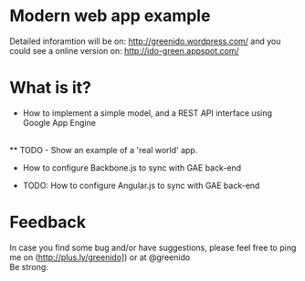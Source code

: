 Modern web app example
======================
Detailed inforamtion will be on: http://greenido.wordpress.com/
and you could see a online version on: http://ido-green.appspot.com/

What is it?
=============
* How to implement a simple model, and a REST API interface using Google App Engine
<br>
** TODO - Show an example of a 'real world' app.

* How to configure Backbone.js to sync with GAE back-end

* TODO: How to configure Angular.js to sync with GAE back-end

Feedback
========
In case you find some bug and/or have suggestions, please feel free to ping me on (http://plus.ly/greenido]) or at @greenido
<br>
Be strong.
